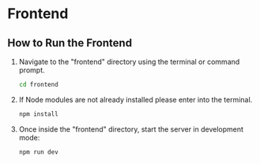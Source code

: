 # Frontend

## How to Run the Frontend

1. Navigate to the "frontend" directory using the terminal or command prompt.
   
    ```bash
    cd frontend
    ```

2. If Node modules are not already installed please enter into the terminal.

    ```bash
    npm install
    ```

3. Once inside the "frontend" directory, start the server in development mode:

    ```bash
    npm run dev
    ```
